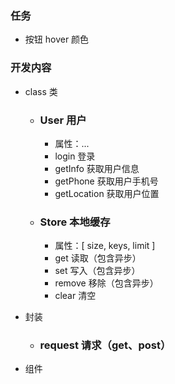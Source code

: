 <!--
 * @Date: 2022-06-27 10:10:31
 * @LastEditors: Mr.qin
 * @LastEditTime: 2022-06-30 09:14:03
 * @Description:
-->

### 任务

- 按钮 hover 颜色

### 开发内容

- class 类

  - ### User 用户
    - 属性：...
    - login 登录
    - getInfo 获取用户信息
    - getPhone 获取用户手机号
    - getLocation 获取用户位置
  - ### Store 本地缓存
    - 属性：[ size, keys, limit ]
    - get 读取（包含异步）
    - set 写入（包含异步）
    - remove 移除（包含异步）
    - clear 清空

- 封装

  - ### request 请求（get、post）

- 组件
